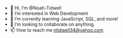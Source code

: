 - 👋 Hi, I’m @Noah-Tidwell
- 👀 I’m interested in Web Development
- 🌱 I’m currently learning JavaScript, SQL, and more!
- 💞️ I’m looking to collaborate on anything.
- 📫 How to reach me ntidwell34@yahoo.com

<!---
Noah-Tidwell/Noah-Tidwell is a ✨ special ✨ repository because its `README.md` (this file) appears on your GitHub profile.
You can click the Preview link to take a look at your changes.
--->

